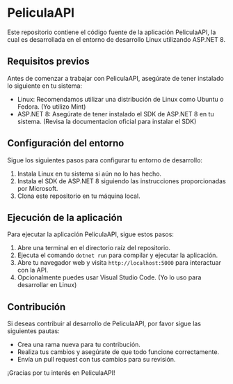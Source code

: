 # PeliculaAPI

Este repositorio contiene el código fuente de la aplicación PeliculaAPI, la cual es desarrollada en el entorno de desarrollo Linux utilizando ASP.NET 8.

## Requisitos previos

Antes de comenzar a trabajar con PeliculaAPI, asegúrate de tener instalado lo siguiente en tu sistema:

- Linux: Recomendamos utilizar una distribución de Linux como Ubuntu o Fedora. (Yo utilizo Mint)
- ASP.NET 8: Asegúrate de tener instalado el SDK de ASP.NET 8 en tu sistema. (Revisa la documentacion oficial para instalar el SDK)

## Configuración del entorno

Sigue los siguientes pasos para configurar tu entorno de desarrollo:

1. Instala Linux en tu sistema si aún no lo has hecho.
2. Instala el SDK de ASP.NET 8 siguiendo las instrucciones proporcionadas por Microsoft.
3. Clona este repositorio en tu máquina local.

## Ejecución de la aplicación

Para ejecutar la aplicación PeliculaAPI, sigue estos pasos:

1. Abre una terminal en el directorio raíz del repositorio.
2. Ejecuta el comando `dotnet run` para compilar y ejecutar la aplicación.
3. Abre tu navegador web y visita `http://localhost:5000` para interactuar con la API.
4. Opcionalmente puedes usar Visual Studio Code. (Yo lo uso para desarrollar en Linux)

## Contribución

Si deseas contribuir al desarrollo de PeliculaAPI, por favor sigue las siguientes pautas:

- Crea una rama nueva para tu contribución.
- Realiza tus cambios y asegúrate de que todo funcione correctamente.
- Envía un pull request con tus cambios para su revisión.

¡Gracias por tu interés en PeliculaAPI!
